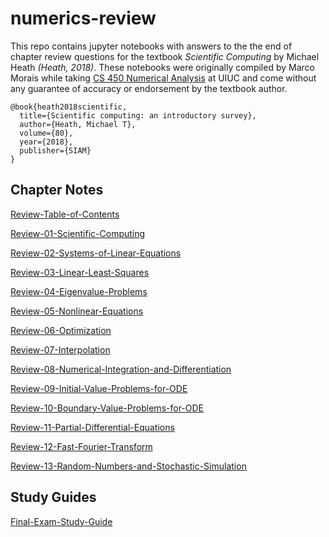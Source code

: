 # numerics-review

This repo contains jupyter notebooks with answers to the the end of chapter review questions for the textbook _Scientific Computing_ by Michael Heath <cite data-cite="heath2018scientific">(Heath, 2018)</cite>.  These notebooks were originally compiled by Marco Morais while taking [CS 450 Numerical Analysis](https://cs.illinois.edu/sites/default/files/CS450_NumericalAnalysis.pdf) at UIUC and come without any guarantee of accuracy or endorsement by the textbook author.

```
@book{heath2018scientific,
  title={Scientific computing: an introductory survey},
  author={Heath, Michael T},
  volume={80},
  year={2018},
  publisher={SIAM}
}
```

## Chapter Notes

[Review-Table-of-Contents](Review-Table-of-Contents.ipynb)

[Review-01-Scientific-Computing](Review-01-Scientific-Computing.ipynb)

[Review-02-Systems-of-Linear-Equations](Review-02-Systems-of-Linear-Equations.ipynb)

[Review-03-Linear-Least-Squares](Review-03-Linear-Least-Squares.ipynb)

[Review-04-Eigenvalue-Problems](Review-04-Eigenvalue-Problems.ipynb)

[Review-05-Nonlinear-Equations](Review-05-Nonlinear-Equations.ipynb)

[Review-06-Optimization](Review-06-Optimization.ipynb)

[Review-07-Interpolation](Review-07-Interpolation.ipynb)

[Review-08-Numerical-Integration-and-Differentiation](Review-08-Numerical-Integration-and-Differentiation.ipynb)

[Review-09-Initial-Value-Problems-for-ODE](Review-09-Initial-Value-Problems-for-ODE.ipynb)

[Review-10-Boundary-Value-Problems-for-ODE](Review-10-Boundary-Value-Problems-for-ODE.ipynb)

[Review-11-Partial-Differential-Equations](Review-11-Partial-Differential-Equations.ipynb)

[Review-12-Fast-Fourier-Transform](Review-12-Fast-Fourier-Transform.ipynb)

[Review-13-Random-Numbers-and-Stochastic-Simulation](Review-13-Random-Numbers-and-Stochastic-Simulation.ipynb)

## Study Guides

[Final-Exam-Study-Guide](Final-Exam-Study-Guide.ipynb)
